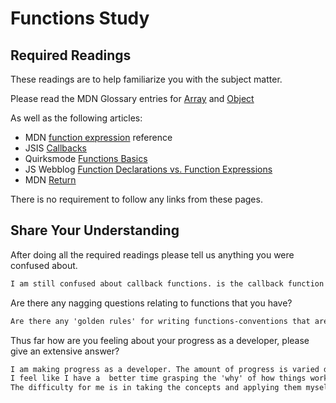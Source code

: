 # Functions Study

## Required Readings

These readings are to help familiarize you with the subject matter.

Please read the MDN Glossary entries for [Array](https://developer.mozilla.org/en-US/docs/Glossary/array) and [Object](https://developer.mozilla.org/en-US/docs/Glossary/Object)

As well as the following articles:

-   MDN [function expression](https://developer.mozilla.org/en-US/docs/Web/JavaScript/Reference/Operators/function) reference
-   JSIS [Callbacks](http://javascriptissexy.com/understand-javascript-callback-functions-and-use-them/)
-   Quirksmode [Functions Basics](http://www.quirksmode.org/js/function.html)
-   JS Webblog [Function Declarations vs. Function Expressions](https://javascriptweblog.wordpress.com/2010/07/06/function-declarations-vs-function-expressions/)
-   MDN [Return](https://developer.mozilla.org/en-US/docs/Web/JavaScript/Reference/Statements/return)

There is no requirement to follow any links from these pages.

## Share Your Understanding

After doing all the required readings please tell us anything you were confused about.

```md
I am still confused about callback functions. is the callback function just a parameter of the function that it is in; or is it a separate entity - applicalbe tho other objects?

```

Are there any nagging questions relating to functions that you have?

```md
Are there any 'golden rules' for writing functions-conventions that are applicable to all functions and function types?
```

Thus far how are you feeling about your progress as a developer, please give
an extensive answer?

```md
I am making progress as a developer. The amount of progress is varied depending on the subject.
I feel like I have a  better time grasping the 'why' of how things work rather than the 'how' things work. It is easier for me to listen to a lecture or look at code and understand how everything is supposed to fit together.
The difficulty for me is in taking the concepts and applying them myself. I believe this is something that will improve with more time/practice.
```
